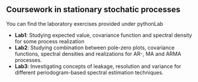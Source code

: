## Coursework in stationary stochatic processes
You can find the laboratory exercises provided under pythonLab<Labnumber>

* __Lab1__:  Studying expected value, covariance function and spectral density for some process realization
* __Lab2__: Studying combination between pole-zero plots, covariance functions, spectral densities and realizations for AR-, MA and ARMA processes. 
* __Lab3__: Investigating concepts of leakage, resolution and variance for different periodogram-based spectral estimation techniques. 